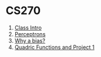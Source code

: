 # CS270

1. [Class Intro](Notes/Sep5.md)
2. [Perceptrons](Notes/Sep10.md)
3. [Why a bias?](Notes/Sep12.md)
4. [Quadric Functions and Project 1](Notes/Sep17.md)
